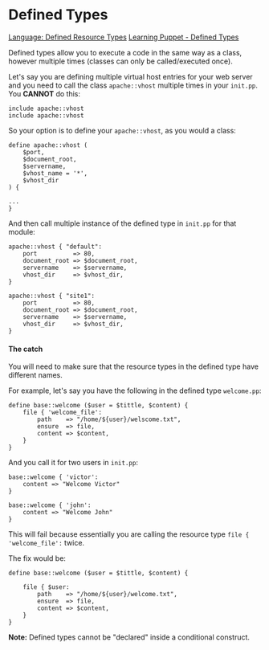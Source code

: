 Defined Types
=============

[Language: Defined Resource Types](https://docs.puppetlabs.com/puppet/latest/reference/lang_defined_types.html)
[Learning Puppet - Defined Types](https://docs.puppetlabs.com/learning/definedtypes.html)

Defined types allow you to execute a code in the same way as a class, however multiple times (classes can only be called/executed once).

Let's say you are defining multiple virtual host entries for your web server and you need to call the class `apache::vhost` multiple times in your `init.pp`. You **CANNOT** do this:

```puppet
include apache::vhost 
include apache::vhost 
```

So your option is to define your `apache::vhost`, as you would a class:

```puppet
define apache::vhost (
    $port, 
    $document_root, 
    $servername, 
    $vhost_name = '*', 
    $vhost_dir
) {

...
}
```

And then call multiple instance of the defined type in `init.pp` for that module:

```puppet
apache::vhost { "default":
    port          => 80,
    document_root => $document_root,
    servername    => $servername,
    vhost_dir     => $vhost_dir,
}

apache::vhost { "site1":
    port          => 80,
    document_root => $document_root,
    servername    => $servername,
    vhost_dir     => $vhost_dir,
}
```

#### The catch

You will need to make sure that the resource types in the defined type have different names. 

For example, let's say you have the following in the defined type `welcome.pp`:

```puppet
define base::welcome ($user = $tittle, $content) {
    file { 'welcome_file':
        path    => "/home/${user}/welscome.txt",
        ensure  => file,
        content => $content,
    }
}
```

And you call it for two users in `init.pp`:

```puppet
base::welcome { 'victor':
    content => "Welcome Victor"
}

base::welcome { 'john':
    content => "Welcome John"
}
```

This will fail because essentially you are calling the resource type `file { 'welcome_file':` twice. 

The fix would be:

```puppet
define base::welcome ($user = $tittle, $content) {

    file { $user:
        path    => "/home/${user}/welcome.txt",
        ensure  => file,
        content => $content,
    }
}
```

**Note:** Defined types cannot be "declared" inside a conditional construct.
